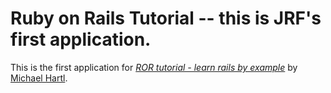 # Ruby on Rails Tutorial -- this is JRF's first application.

This is the first application for [*ROR tutorial - learn rails by example*](http://railstutorial.org/) by [Michael Hartl](http://www.google.com).